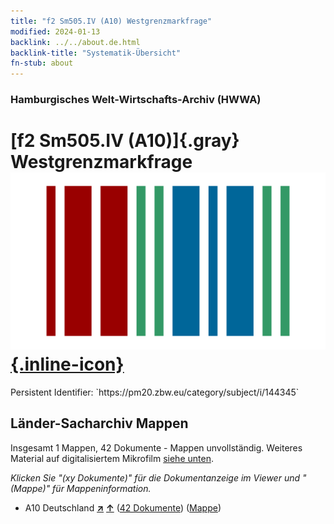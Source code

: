 ```yaml
---
title: "f2 Sm505.IV (A10) Westgrenzmarkfrage"
modified: 2024-01-13
backlink: ../../about.de.html
backlink-title: "Systematik-Übersicht"
fn-stub: about
---
```


### Hamburgisches Welt-Wirtschafts-Archiv (HWWA)

# [f2 Sm505.IV (A10)]{.gray}&#8201; Westgrenzmarkfrage &#160; [![Wikidata](/images/Wikidata-logo.svg "Wikidata"){.inline-icon}](http://www.wikidata.org/entity/Q104699614)

<div class="hint">Persistent Identifier: `https://pm20.zbw.eu/category/subject/i/144345`</div>







## Länder-Sacharchiv Mappen






Insgesamt 1 Mappen, 42 Dokumente - Mappen unvollständig. Weiteres Material auf digitalisiertem Mikrofilm [siehe unten](#filmsections).

_Klicken Sie "(xy Dokumente)" für die Dokumentanzeige im Viewer und "(Mappe)" für Mappeninformation._



- A10 Deutschland [**&nearr;**](../../../geo/i/126128/about.de.html "Deutschland (alle Mappen)") [**&uarr;**](../../../geo/about.de.html#A10 "Ländersystematik") (<a href="https://pm20.zbw.eu/iiifview/folder/sh/126128,144345" title="über: Deutschland : Westgrenzmarkfrage" target="_blank">42 Dokumente</a>) ([Mappe](../../../../folder/sh/1261xx/126128/1443xx/144345/about.de.html))



<a id="filmsections" />













